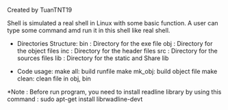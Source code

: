 Created by TuanTNT19

Shell is simulated a real shell in Linux with some basic function. A user can type some command amd run it in this shell like real shell.

* Directories Structure:
bin : Directory for the exe file
obj : Directory for the object files
inc : Directory for the header files
src : Directory for the sources files
lib : Directory for the static and Share lib

* Code usage:
make all: build runfile
make mk_obj: build object file
make clean: clean file in obj, bin

*Note : Before run program, you need to install readline library by using this command : sudo apt-get install librwadline-devt




